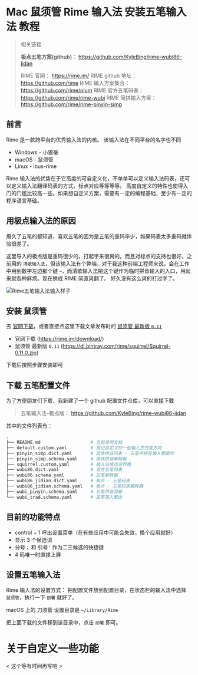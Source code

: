 # Mac 鼠须管 Rime 输入法 安装五笔输入法 教程


> 相关链接
>
> **极点五笔方案(github)**： https://github.com/KyleBing/rime-wubi86-jidan
> 
> RIME 官网：          https://rime.im/
> RIME github 地址：   https://github.com/rime
> RIME 输入方案集合：  https://github.com/rime/plum
> RIME 官方五笔码表：  https://github.com/rime/rime-wubi
> RIME 简拼输入方案：  https://github.com/rime/rime-pinyin-simp


## 前言

Rime 是一款跨平台的优秀输入法的内核。
该输入法在不同平台的名字也不同

- Windows - 小狼毫
- macOS - 鼠须管
- Linux - ibus-rime

Rime 输入法的优势在于它高度的可自定义化，不单单可以定义输入法码表，还可以定义输入法翻译码表的方式，标点对应等等等等。
高度自定义的特性也使得入门的门槛比较高一些。如果想自定义方案，需要有一定的编程基础，至少有一定的程序语言基础。


## 用极点输入法的原因

用久了五笔的都知道，喜欢五笔的因为是五笔的重码率少，如果码表太多重码就体验很差了。

这里导入的极点版是重码很少的，打起字来很爽的。而且对标点的支持也很好。之前用的 `清歌输入法`，但该输入法有个弊端，对于我这种前端工程师来说，会在工作中用到数字左边那个键 `~`，而清歌输入法把这个键作为临时拼音输入的入口，用起来就各种麻烦。现在换成 RIME 简直爽翻了。 好久没有这么爽的打过字了。

![Rime五笔输入法输入样子](https://github.com/KyleBing/rime-wubi86-jidan/blob/master/imgs/Rime%E4%BA%94%E7%AC%94%E8%BE%93%E5%85%A5%E6%B3%95.gif)




## 安装 鼠须管

去 [官网下载](https://rime.im/download/)，或者直接点这里下载文章发布时的 [鼠须管 最新版 `0.11`](https://dl.bintray.com/rime/squirrel/Squirrel-0.11.0.zip)
- 官网下载 (https://rime.im/download/)
- 鼠须管 最新版 `0.11` (https://dl.bintray.com/rime/squirrel/Squirrel-0.11.0.zip)

下载后按照步骤安装即可


## 下载 五笔配置文件

为了方便朋友们下载，我新建了一个 github 配置文件仓库，可以直接下载

> 五笔输入法-极点版： https://github.com/KyleBing/rime-wubi86-jidan

其中的文件列表有：

```bash
.
├── README.md                   # 当前说明文档
├── default.custom.yaml         # 用记自定义的一些输入方式或方向
├── pinyin_simp.dict.yaml       # 简体拼音码表 - 五笔中拼音输入需要的
├── pinyin_simp.schema.yaml     # 简体拼音解释器
├── squirrel.custom.yaml        # 输入法候选词界面
├── wubi86.dict.yaml            # 官方五笔码表
├── wubi86.schema.yaml          # 五笔解释器
├── wubi86_jidian.dict.yaml     # 极点 - 五笔码表
├── wubi86_jidian.schema.yaml   # 极点 - 五笔码表解释器
├── wubi_pinyin.schema.yaml     # 五笔拼音混输
└── wubi_trad.schema.yaml       # 五笔简入繁出
```

## 目前的功能特点

- control + 1 呼出设置菜单（在有些应用中可能会失效，换个应用就好）
- 显示 3 个候选词
- 分号`；` 和 引号`‘` 作为二三候选的快捷键
- 4 码唯一时直接上屏

## 设置五笔输入法

Rime 输入法的设置方式：
把配置文件放到配置目录，在状态栏的输入法中选择 `鼠须管`，执行一下 `部署` 就好了。

macOS 上的 刀须管 设置目录是 `~/Library/Rime`

把上面下载的文件移到该目录中，点击 `部署` 即可。



# 关于自定义一些功能

< 这个等有时间再写吧 >
